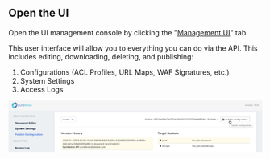 ## Open the UI

Open the UI management console by clicking the "[Management UI](https://[[HOST_SUBDOMAIN]]-30080-[[KATACODA_HOST]].environments.katacoda.com)" tab.

This user interface will allow you to everything you can do via the API. This includes editing, downloading, deleting, and publishing:

1. Configurations (ACL Profiles, URL Maps, WAF Signatures, etc.)
1. System Settings
1. Access Logs

![Management UI](./assets/curiefense-ui-publish-config.png)